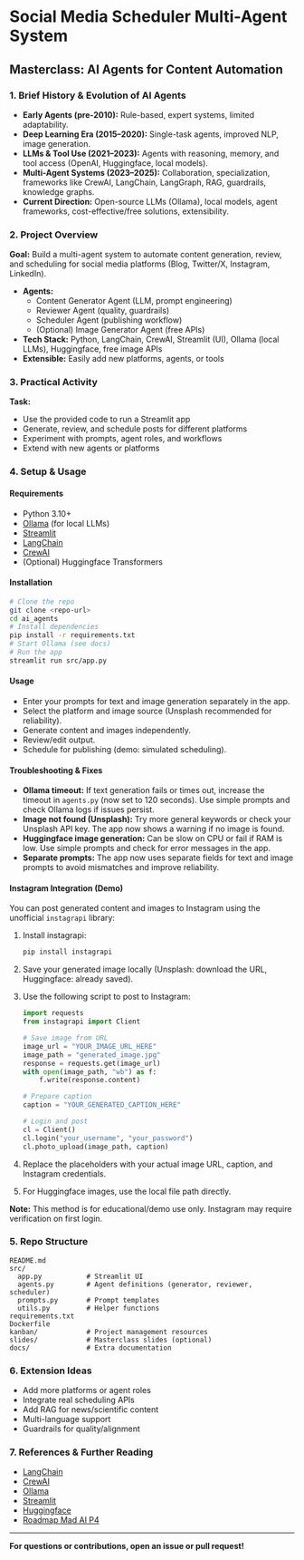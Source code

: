 # Social Media Scheduler Multi-Agent System

## Masterclass: AI Agents for Content Automation

### 1. Brief History & Evolution of AI Agents

- **Early Agents (pre-2010):** Rule-based, expert systems, limited adaptability.
- **Deep Learning Era (2015–2020):** Single-task agents, improved NLP, image generation.
- **LLMs & Tool Use (2021–2023):** Agents with reasoning, memory, and tool access (OpenAI, Huggingface, local models).
- **Multi-Agent Systems (2023–2025):** Collaboration, specialization, frameworks like CrewAI, LangChain, LangGraph, RAG, guardrails, knowledge graphs.
- **Current Direction:** Open-source LLMs (Ollama), local models, agent frameworks, cost-effective/free solutions, extensibility.

### 2. Project Overview

**Goal:** Build a multi-agent system to automate content generation, review, and scheduling for social media platforms (Blog, Twitter/X, Instagram, LinkedIn).

- **Agents:**
  - Content Generator Agent (LLM, prompt engineering)
  - Reviewer Agent (quality, guardrails)
  - Scheduler Agent (publishing workflow)
  - (Optional) Image Generator Agent (free APIs)
- **Tech Stack:** Python, LangChain, CrewAI, Streamlit (UI), Ollama (local LLMs), Huggingface, free image APIs
- **Extensible:** Easily add new platforms, agents, or tools

### 3. Practical Activity

**Task:**

- Use the provided code to run a Streamlit app
- Generate, review, and schedule posts for different platforms
- Experiment with prompts, agent roles, and workflows
- Extend with new agents or platforms

### 4. Setup & Usage

#### Requirements

- Python 3.10+
- [Ollama](https://ollama.com/) (for local LLMs)
- [Streamlit](https://streamlit.io/)
- [LangChain](https://python.langchain.com/)
- [CrewAI](https://docs.crewai.com/)
- (Optional) Huggingface Transformers

#### Installation

```bash
# Clone the repo
git clone <repo-url>
cd ai_agents
# Install dependencies
pip install -r requirements.txt
# Start Ollama (see docs)
# Run the app
streamlit run src/app.py
```

#### Usage

- Enter your prompts for text and image generation separately in the app.
- Select the platform and image source (Unsplash recommended for reliability).
- Generate content and images independently.
- Review/edit output.
- Schedule for publishing (demo: simulated scheduling).

#### Troubleshooting & Fixes

- **Ollama timeout:** If text generation fails or times out, increase the timeout in `agents.py` (now set to 120 seconds). Use simple prompts and check Ollama logs if issues persist.
- **Image not found (Unsplash):** Try more general keywords or check your Unsplash API key. The app now shows a warning if no image is found.
- **Huggingface image generation:** Can be slow on CPU or fail if RAM is low. Use simple prompts and check for error messages in the app.
- **Separate prompts:** The app now uses separate fields for text and image prompts to avoid mismatches and improve reliability.

#### Instagram Integration (Demo)

You can post generated content and images to Instagram using the unofficial `instagrapi` library:

1. Install instagrapi:
   ```bash
   pip install instagrapi
   ```
2. Save your generated image locally (Unsplash: download the URL, Huggingface: already saved).
3. Use the following script to post to Instagram:

   ```python
   import requests
   from instagrapi import Client

   # Save image from URL
   image_url = "YOUR_IMAGE_URL_HERE"
   image_path = "generated_image.jpg"
   response = requests.get(image_url)
   with open(image_path, "wb") as f:
       f.write(response.content)

   # Prepare caption
   caption = "YOUR_GENERATED_CAPTION_HERE"

   # Login and post
   cl = Client()
   cl.login("your_username", "your_password")
   cl.photo_upload(image_path, caption)
   ```

4. Replace the placeholders with your actual image URL, caption, and Instagram credentials.
5. For Huggingface images, use the local file path directly.

**Note:** This method is for educational/demo use only. Instagram may require verification on first login.

### 5. Repo Structure

```
README.md
src/
  app.py           # Streamlit UI
  agents.py        # Agent definitions (generator, reviewer, scheduler)
  prompts.py       # Prompt templates
  utils.py         # Helper functions
requirements.txt
Dockerfile
kanban/            # Project management resources
slides/            # Masterclass slides (optional)
docs/              # Extra documentation
```

### 6. Extension Ideas

- Add more platforms or agent roles
- Integrate real scheduling APIs
- Add RAG for news/scientific content
- Multi-language support
- Guardrails for quality/alignment

### 7. References & Further Reading

- [LangChain](https://python.langchain.com/)
- [CrewAI](https://docs.crewai.com/)
- [Ollama](https://ollama.com/)
- [Streamlit](https://streamlit.io/)
- [Huggingface](https://huggingface.co/)
- [Roadmap Mad AI P4](https://roadmap-mad-ai-p4.coderf5.es)

---

**For questions or contributions, open an issue or pull request!**
